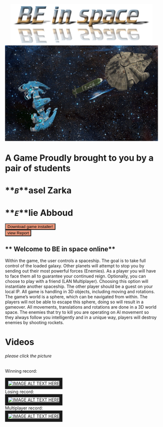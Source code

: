 <p align="center">
<img align="center" src="Space%20Invaders/Assets/Textures/Backgrounds/cooltext327947084721570.png?raw=true">
<img align="center" src="Space%20Invaders/enemy_Player.png?raw=true">
  </p>

# A Game Proudly brought to you by a pair of students </br>
# **_`B`_**asel Zarka </br>
# **_`E`_**lie Abboud </br>

<form method="get" action="Space%20Invaders/Installer/BE%20In%20Space%20Setup%20(x86).exe">
<button type="submit" style="background-color:darksalmon">Download game installer!</button>
</form> <form method="get" action="Space%20Invaders/BE%20in%20space.pdf">
<button type="submit" style="background-color:darksalmon">view Report</button>
</form>



## ** Welcome to BE in space online**
Within the game, the user controls a spaceship. The goal is to take full control of the loaded galaxy. Other planets will attempt to stop you by sending out their most powerful forces (Enemies). As a player you will have to face them all to guarantee your continued reign.
Optionally, you can choose to play with a friend (LAN Multiplayer). Choosing this option will instantiate another spaceship. The other player should be a guest on your local IP.
All game is handling in 3D objects, including moving and rotations.
The game’s world is a sphere, which can be navigated from within. The players will not be able to escape this sphere, doing so will result in a gameover. All movements, translations and rotations are done in a 3D world space.
The enemies that try to kill you are operating on AI movement so they always follow you intelligently and in a unique way, players will destroy enemies by shooting rockets.

# Videos
###### please click the picture
Winning record:
<div>
  <a href="https://youtu.be/QLRNUXMx4gI" target="_blank"><img src="https://img.youtube.com/vi/QLRNUXMx4gI/default.jpg" 
alt="IMAGE ALT TEXT HERE" width="240" height="180" border="10" /></a>
</div>
Losing record:
<div>
  <a href="https://youtu.be/u92ehvq_rkw" target="_blank"><img src="https://img.youtube.com/vi/u92ehvq_rkw/default.jpg" 
alt="IMAGE ALT TEXT HERE" width="240" height="180" border="10" /></a>
</div>
Multiplayer record:
<div>
  <a href="https://youtu.be/IlFRskMIhyQ" target="_blank"><img src="https://img.youtube.com/vi/IlFRskMIhyQ/default.jpg" 
alt="IMAGE ALT TEXT HERE" width="240" height="180" border="10" /></a>
</div>
